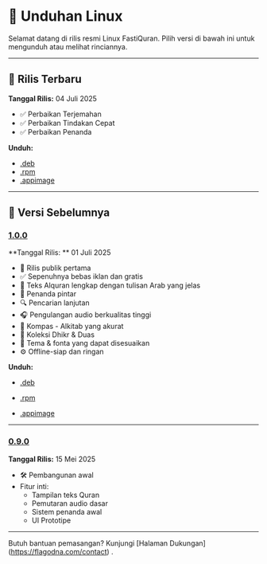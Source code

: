 # 🐧 Unduhan Linux

Selamat datang di rilis resmi Linux FastiQuran. Pilih versi di bawah ini untuk mengunduh atau melihat rinciannya.

---

## 🚀 Rilis Terbaru

<a id="1.0.1"></a>
**Tanggal Rilis:** 04 Juli 2025

- ✅ Perbaikan Terjemahan
- ✅ Perbaikan Tindakan Cepat
- ✅ Perbaikan Penanda

**Unduh:**

- [.deb](https://github.com/Flagodna-Developer/fastiquran/releases/download/v1.0.1/fastiquran-1.0.1+100001-linux.deb)
- [.rpm](https://github.com/Flagodna-Developer/fastiquran/releases/download/v1.0.1/fastiquran-1.0.1+100001-linux.rpm)
- [.appimage](https://github.com/Flagodna-Developer/fastiquran/releases/download/v1.0.1/fastiquran-1.0.1+100001-linux.AppImage)

---

## 📜 Versi Sebelumnya

### [1.0.0](#1.0.0)

<a id="1.0.0"></a>
**Tanggal Rilis: ** 01 Juli 2025

- 🎉 Rilis publik pertama
- ✅ Sepenuhnya bebas iklan dan gratis
- 📖 Teks Alquran lengkap dengan tulisan Arab yang jelas
- 🔖 Penanda pintar
- 🔍 Pencarian lanjutan
- 🎧 Pengulangan audio berkualitas tinggi
- 🧭 Kompas - Alkitab yang akurat
- 📿 Koleksi Dhikr & Duas
- 🎨 Tema & fonta yang dapat disesuaikan
- ⚙️ Offline-siap dan ringan

**Unduh:**

- [.deb](https://github.com/Flagodna-Developer/fastiquran/releases/download/v1.0.0/fastiquran-1.0.0+1-linux.deb)
- [.rpm](https://github.com/Flagodna-Developer/fastiquran/releases/download/v1.0.0/fastiquran-1.0.0+1-linux.rpm)

- [.appimage](https://github.com/Flagodna-Developer/fastiquran/releases/download/v1.0.0/fastiquran-1.0.0+1-linux.AppImage)

---

### [0.9.0](#0.9.0)

<a id="0.9.0"></a>
**Tanggal Rilis:** 15 Mei 2025

- 🛠️ Pembangunan awal
- Fitur inti:
  - Tampilan teks Quran
  - Pemutaran audio dasar
  - Sistem penanda awal
  - UI Prototipe

---

Butuh bantuan pemasangan? Kunjungi [Halaman Dukungan] (https://flagodna.com/contact) .

